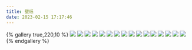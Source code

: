 ```yaml
---
title: 壁纸
date: 2023-02-15 17:17:46
---
```

{% gallery true,220,10 %}
![](https://i.loli.net/2019/12/25/Fze9jchtnyJXMHN.jpg)
![](https://i.loli.net/2019/12/25/ryLVePaqkYm4TEK.jpg)
![](https://i.loli.net/2019/12/25/gEy5Zc1Ai6VuO4N.jpg)
![](https://i.loli.net/2019/12/25/d6QHbytlSYO4FBG.jpg)
![](https://i.loli.net/2019/12/25/6nepIJ1xTgufatZ.jpg)
![](https://i.loli.net/2019/12/25/E7Jvr4eIPwUNmzq.jpg)
![](https://i.loli.net/2019/12/25/mh19anwBSWIkGlH.jpg)
![](https://i.loli.net/2019/12/25/2tu9JC8ewpBFagv.jpg)
![](https://i.loli.net/2019/12/25/2tu9JC8ewpBFagv.jpg)
![](https://i.loli.net/2019/12/25/2tu9JC8ewpBFagv.jpg)
![](https://i.loli.net/2019/12/25/2tu9JC8ewpBFagv.jpg)
![](https://i.loli.net/2019/12/25/2tu9JC8ewpBFagv.jpg)
![](https://i.loli.net/2019/12/25/2tu9JC8ewpBFagv.jpg)
![](https://i.loli.net/2019/12/25/2tu9JC8ewpBFagv.jpg)
![](https://i.loli.net/2019/12/25/2tu9JC8ewpBFagv.jpg)
![](https://i.loli.net/2019/12/25/2tu9JC8ewpBFagv.jpg)
{% endgallery %}
